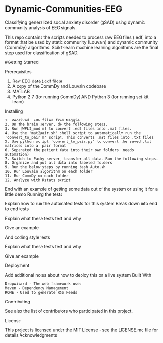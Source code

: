 # Dynamic-Communities-EEG

Classifying generalized social anxiety disorder (gSAD) using dynamic community analysis of EEG signals.

This repo contains the scripts needed to process raw EEG files (.edf) into a format that be used by static community (Louvain) and dynamic community (CommDy) algorithms. Scikit-learn machine learning algorithms are the final step used for classification of gSAD.

#Getting Started

Prerequisites
1) Raw EEG data (.edf files)
2) A copy of the CommDy and Louvain codebase
3) MATLAB
4) Python 2.7 (for running CommDy) AND Python 3 (for running sci-kit learn)

Installing


	1. Received .EDF files from Maggie
	2. On the brain server, do the following steps.
	3. Run [WPLI_mod.m] to convert .edf files into .mat files.
	4. Use the 'mat2pair.sh' shell script to automatically run the 'convert_to_pair.m' script. This converts .mat files into .txt files		
	5. Use python script 'convert_to_pair.py' to convert the saved .txt matrices into a .pair format
	6. Separated the patient data into their own folders (needs automation)
	7. Switch to Pachy server, transfer all data. Run the following steps.
	8. Organize and put all data into labeled folders
	9. Run the below steps by running bash Auto.sh
	10. Run Louvain algorithm on each folder
	11. Run CommDy on each folder
	12. Analyze with Rstats script


End with an example of getting some data out of the system or using it for a little demo
Running the tests

Explain how to run the automated tests for this system
Break down into end to end tests

Explain what these tests test and why

Give an example

And coding style tests

Explain what these tests test and why

Give an example

Deployment

Add additional notes about how to deploy this on a live system
Built With

    Dropwizard - The web framework used
    Maven - Dependency Management
    ROME - Used to generate RSS Feeds

Contributing

See also the list of contributors who participated in this project.


License

This project is licensed under the MIT License - see the LICENSE.md file for details
Acknowledgments
